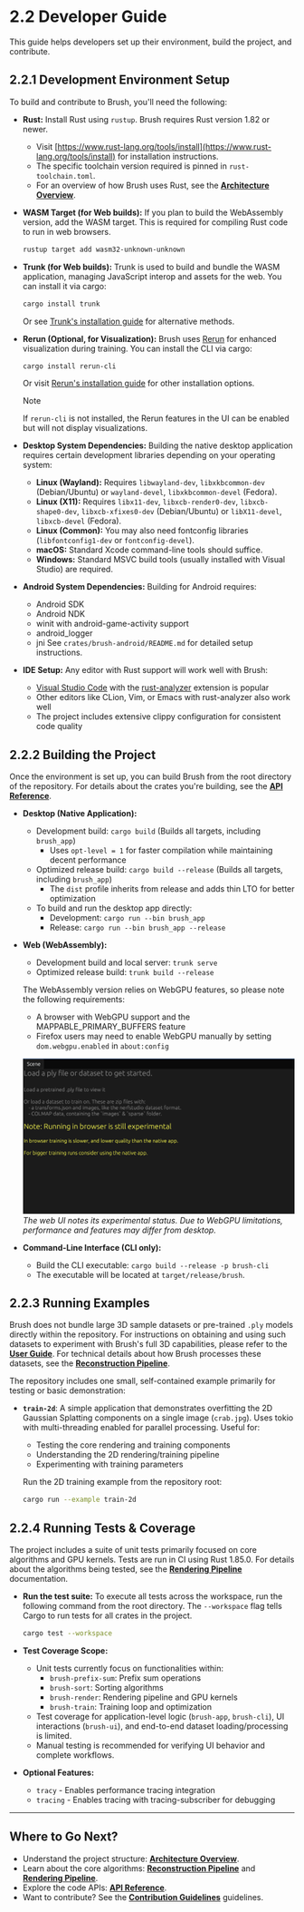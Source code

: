 # 2.2 Developer Guide

This guide helps developers set up their environment, build the project, and contribute.

## 2.2.1 Development Environment Setup

To build and contribute to Brush, you'll need the following:

*   **Rust:** Install Rust using `rustup`. Brush requires Rust version 1.82 or newer.
    *   Visit [https://www.rust-lang.org/tools/install](https://www.rust-lang.org/tools/install) for installation instructions.
    *   The specific toolchain version required is pinned in `rust-toolchain.toml`.
    *   For an overview of how Brush uses Rust, see the **[Architecture Overview](../technical-deep-dive/architecture.md#rust-architecture)**.
*   **WASM Target (for Web builds):** If you plan to build the WebAssembly version, add the WASM target. This is required for compiling Rust code to run in web browsers.
    ```bash
    rustup target add wasm32-unknown-unknown
    ```
*   **Trunk (for Web builds):** Trunk is used to build and bundle the WASM application, managing JavaScript interop and assets for the web. You can install it via cargo:
    ```bash
    cargo install trunk
    ```
    Or see [Trunk's installation guide](https://trunkrs.dev/#install) for alternative methods.
*   **Rerun (Optional, for Visualization):** Brush uses [Rerun](https://rerun.io/) for enhanced visualization during training. You can install the CLI via cargo:
    ```bash
    cargo install rerun-cli
    ```
    Or visit [Rerun's installation guide](https://www.rerun.io/docs/getting-started/installing) for other installation options.
    
    > [!NOTE]
    > If `rerun-cli` is not installed, the Rerun features in the UI can be enabled but will not display visualizations.
*   **Desktop System Dependencies:** Building the native desktop application requires certain development libraries depending on your operating system:
    *   **Linux (Wayland):** Requires `libwayland-dev`, `libxkbcommon-dev` (Debian/Ubuntu) or `wayland-devel`, `libxkbcommon-devel` (Fedora).
    *   **Linux (X11):** Requires `libx11-dev`, `libxcb-render0-dev`, `libxcb-shape0-dev`, `libxcb-xfixes0-dev` (Debian/Ubuntu) or `libX11-devel`, `libxcb-devel` (Fedora).
    *   **Linux (Common):** You may also need fontconfig libraries (`libfontconfig1-dev` or `fontconfig-devel`).
    *   **macOS:** Standard Xcode command-line tools should suffice.
    *   **Windows:** Standard MSVC build tools (usually installed with Visual Studio) are required.
*   **Android System Dependencies:** Building for Android requires:
    *   Android SDK
    *   Android NDK
    *   winit with android-game-activity support
    *   android_logger
    *   jni
    See `crates/brush-android/README.md` for detailed setup instructions.
*   **IDE Setup:** Any editor with Rust support will work well with Brush:
    *   [Visual Studio Code](https://code.visualstudio.com/) with the [rust-analyzer](https://marketplace.visualstudio.com/items?itemName=rust-lang.rust-analyzer) extension is popular
    *   Other editors like CLion, Vim, or Emacs with rust-analyzer also work well
    *   The project includes extensive clippy configuration for consistent code quality

## 2.2.2 Building the Project

Once the environment is set up, you can build Brush from the root directory of the repository. For details about the crates you're building, see the **[API Reference](../api-reference.md#41-key-public-apis)**.

*   **Desktop (Native Application):**
    *   Development build: `cargo build` (Builds all targets, including `brush_app`)
        * Uses `opt-level = 1` for faster compilation while maintaining decent performance
    *   Optimized release build: `cargo build --release` (Builds all targets, including `brush_app`)
        * The `dist` profile inherits from release and adds thin LTO for better optimization
    *   To build and run the desktop app directly:
        *   Development: `cargo run --bin brush_app`
        *   Release: `cargo run --bin brush_app --release`
*   **Web (WebAssembly):**
    *   Development build and local server: `trunk serve`
    *   Optimized release build: `trunk build --release`

    The WebAssembly version relies on WebGPU features, so please note the following requirements:
    * A browser with WebGPU support and the MAPPABLE_PRIMARY_BUFFERS feature
    * Firefox users may need to enable WebGPU manually by setting `dom.webgpu.enabled` in `about:config`
    
    ![Brush Web UI Experimental Note|width=50%](../media/Brush_web_Scene_panel_nothing_loaded_yet.png)
    *The web UI notes its experimental status. Due to WebGPU limitations, performance and features may differ from desktop.*
*   **Command-Line Interface (CLI only):**
    *   Build the CLI executable: `cargo build --release -p brush-cli`
    *   The executable will be located at `target/release/brush`.

## 2.2.3 Running Examples

Brush does not bundle large 3D sample datasets or pre-trained `.ply` models directly within the repository. For instructions on obtaining and using such datasets to experiment with Brush's full 3D capabilities, please refer to the **[User Guide](user-guide.md#213-core-ui-workflows)**. For technical details about how Brush processes these datasets, see the **[Reconstruction Pipeline](../technical-deep-dive/reconstruction-pipeline.md)**.

The repository includes one small, self-contained example primarily for testing or basic demonstration:

*   **`train-2d`**: A simple application that demonstrates overfitting the 2D Gaussian Splatting components on a single image (`crab.jpg`). Uses tokio with multi-threading enabled for parallel processing. Useful for:
    * Testing the core rendering and training components
    * Understanding the 2D rendering/training pipeline
    * Experimenting with training parameters
    
    Run the 2D training example from the repository root:
    ```bash
    cargo run --example train-2d
    ```

## 2.2.4 Running Tests & Coverage

The project includes a suite of unit tests primarily focused on core algorithms and GPU kernels. Tests are run in CI using Rust 1.85.0. For details about the algorithms being tested, see the **[Rendering Pipeline](../technical-deep-dive/rendering-pipeline.md)** documentation.

*   **Run the test suite:** To execute all tests across the workspace, run the following command from the root directory. The `--workspace` flag tells Cargo to run tests for all crates in the project.
    ```bash
    cargo test --workspace
    ```
*   **Test Coverage Scope:**
    *   Unit tests currently focus on functionalities within:
        * `brush-prefix-sum`: Prefix sum operations
        * `brush-sort`: Sorting algorithms
        * `brush-render`: Rendering pipeline and GPU kernels
        * `brush-train`: Training loop and optimization
    *   Test coverage for application-level logic (`brush-app`, `brush-cli`), UI interactions (`brush-ui`), and end-to-end dataset loading/processing is limited.
    *   Manual testing is recommended for verifying UI behavior and complete workflows.

*   **Optional Features:**
    * `tracy` - Enables performance tracing integration
    * `tracing` - Enables tracing with tracing-subscriber for debugging

---

## Where to Go Next?

*   Understand the project structure: **[Architecture Overview](../technical-deep-dive/architecture.md)**.
*   Learn about the core algorithms: **[Reconstruction Pipeline](../technical-deep-dive/reconstruction-pipeline.md)** and **[Rendering Pipeline](../technical-deep-dive/rendering-pipeline.md)**.
*   Explore the code APIs: **[API Reference](../api-reference.md)**.
*   Want to contribute? See the **[Contribution Guidelines](../../CONTRIBUTING.md)** guidelines. 
